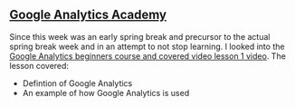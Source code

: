 ## [Google Analytics Academy](https://analytics.google.com/analytics/academy/)
Since this week was an early spring break and precursor to the actual spring break week and in an attempt to not stop learning. I looked into the [Google Analytics beginners course and covered video lesson 1 video](https://analytics.google.com/analytics/academy/course/6/unit/1/lesson/1). The lesson covered:
* Defintion of Google Analytics
* An example of how Google Analytics is used